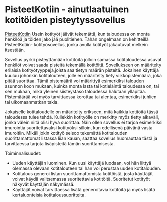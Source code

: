 # PisteetKotiin - ainutlaatuinen kotitöiden pisteytyssovellus

[PisteetKotiin](https://pisteetkotiin.herokuapp.com/)
Usein kotityöt jäävät tekemättä, kun taloudessa on monta henkilöä ja töiden jako jää puolitiehen. Tähän ongelmaan on kehitteillä PisteetKotiin- kotityösovellus, jonka avulla kotityöt jakautuvat melkein itsestään. 

Sovellus pyrkii pisteyttämään kotitöitä jolloin samassa kotitaloudessa asuvat henkilöt voivat saada pisteitä tekemällä kotitöitä. Sovellukseen on määritelty erilaisia kotityötyyppejä,joista saa tietyn määrän pisteitä. Jokainen käyttäjä kuuluu johonkin kotitalouteen, jolle en määritelty tiety viikkopistemäärä, joka pitää suorittaa. Tämä pistemäärä voi määrittyä esimerkiksi talouden asunnon koon mukaan, kuinka monta lasta tai kotieläintä taloudessa on, tai sen mukaan, mikä yleinen siisteystaso taloudessa halutaan ylläpitää. Pistemäärää voi myös tarvittaessa korottaa tai alentaa, esimerkiksi juhlien tai ulkomaanmatkan takia. 

Jokaiselle kotitaloudelle on määritelty erikseen, mitä kaikkia kotitöitä tässä taloudessa tulee tehdä. Kullekkin kotityölle on merkitty myös tietty aikaväli, jonka välein niitä olisi hyvä suorittaa. Näin ollen sovellus ei tarjoa esimerkiksi imurointia suoritettavaksi kotityöksi silloin, kun edellisenä päivänä vasta imuroitiin. Mikäli jokin kotityö seisoo tekemättä kotitalouden suorittamattomat listassa liian kauan, saattaa sovellus huomauttaa tästä ja tarvittaessa tarjota lisäpisteitä tämän suorittamisesta. 

Toiminnalisuudet:
- Uuden käyttäjän luominen. Kun uusi käyttäjä luodaan, voi hän liittyä olemassa olevaan kotitalouteen tai hän voi perustaa uuden kotitalouden.
- Kotitalous generoi listan suorittamattomista kotitöistä, josta käyttäjät voivat käydä valitsemassa suoritettavia kotitöitä. Suoritetut kotityöt näkyvät käyttäjän näkymässä.
- Käyttäjät voivat tarvittaessa lisätä generoitavia kotitöitä ja myös lisätä kertaluonteisia kotitaloussuoritteita. 


